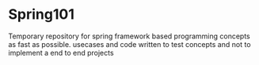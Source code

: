 # Spring101
Temporary repository for spring framework based programming concepts as fast as possible.
usecases and code written to test concepts and not to implement a end to end projects

